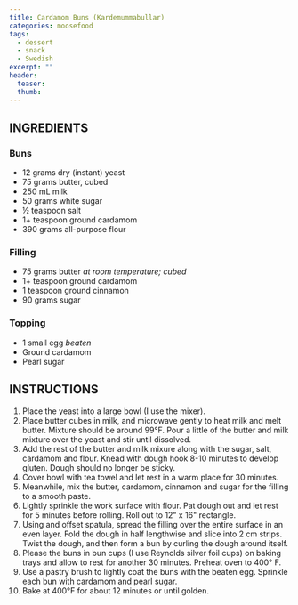```yaml
---
title: Cardamom Buns (Kardemummabullar)
categories: moosefood
tags:
  - dessert
  - snack
  - Swedish
excerpt: ""
header:
  teaser:
  thumb:
---
```


## INGREDIENTS
### Buns
* 12 grams dry (instant) yeast
* 75 grams butter, cubed
* 250 mL milk
* 50 grams white sugar
* ½ teaspoon salt
* 1+ teaspoon ground cardamom
* 390 grams all-purpose flour

### Filling
* 75 grams butter *at room temperature; cubed*
* 1+ teaspoon ground cardamom
* 1 teaspoon ground cinnamon
* 90 grams sugar

### Topping
* 1 small egg *beaten*
* Ground cardamom
* Pearl sugar

## INSTRUCTIONS
1. Place the yeast into a large bowl (I use the mixer).
2. Place butter cubes in milk, and microwave gently to heat milk and melt butter. Mixture should be around 99°F. Pour a little of the butter and milk mixture over the yeast and stir until dissolved.
3. Add the rest of the butter and milk mixure along with the sugar, salt, cardamom and flour. Knead with dough hook 8-10 minutes to develop gluten. Dough should no longer be sticky.
4. Cover bowl with tea towel and let rest in a warm place for 30 minutes.
5. Meanwhile, mix the butter, cardamom, cinnamon and sugar for the filling to a smooth paste.
6. Lightly sprinkle the work surface with flour. Pat dough out and let rest for 5 minutes before rolling. Roll out to 12" x 16" rectangle.
7. Using and offset spatula, spread the filling over the entire surface in an even layer. Fold the dough in half lengthwise and slice into 2 cm strips. Twist the dough, and then form a bun by curling the dough around itself.
8. Please the buns in bun cups (I use Reynolds silver foil cups) on baking trays and allow to rest for another 30 minutes. Preheat oven to 400° F.
9. Use a pastry brush to lightly coat the buns with the beaten egg. Sprinkle each bun with cardamom and pearl sugar. 
10. Bake at 400°F for about 12 minutes or until golden.
